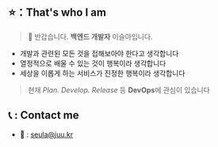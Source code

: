 ## ⭐️：That's who I am

> 👋 반갑습니다. **백엔드 개발자** 이슬아입니다.

- 개발과 관련된 모든 것을 접해보아야 한다고 생각합니다
- 열정적으로 배울 수 있는 것이 행복이라 생각합니다
- 세상을 이롭게 하는 서비스가 진정한 행복이라 생각합니다

> 현재 _Plan. Develop. Release_ 등 **DevOps**에 관심이 있습니다

## 📞 : Contact me

- 📧 : seula@juu.kr
